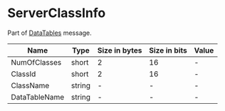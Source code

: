# ServerClassInfo

Part of [DataTables](../messages/datatables.md) message.

| Name | Type | Size in bytes | Size in bits | Value |
| --- | --- | --- | --- | --- |
| NumOfClasses | short | 2 | 16 | - |
| ClassId | short | 2 | 16 | - |
| ClassName | string | - | - | - |
| DataTableName | string | - | - | - |
